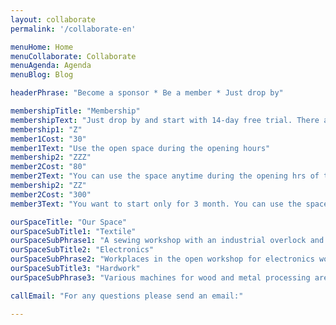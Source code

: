 ```yaml
---
layout: collaborate
permalink: '/collaborate-en'

menuHome: Home
menuCollaborate: Collaborate
menuAgenda: Agenda
menuBlog: Blog

headerPhrase: "Become a sponsor * Be a member * Just drop by"

membershipTitle: "Membership"
membershipText: "Just drop by and start with 14-day free trial. There are different ways to join as membership. Membershop is renewed on a jearly base."
membership1: "Z"
member1Cost: "30"
member1Text: "Use the open space during the opening hours"
membership2: "ZZZ"
member2Cost: "80"
member2Text: "You can use the space anytime during the opening hrs of the house"
membership2: "ZZ"
member2Cost: "300"
member3Text: "You want to start only for 3 month. You can use the space anytime during the opening hrs of the house."

ourSpaceTitle: "Our Space"
ourSpaceSubTitle1: "Textile"
ourSpaceSubPhrase1: "A sewing workshop with an industrial overlock and a large pool of materials."
ourSpaceSubTitle2: "Electronics"
ourSpaceSubPhrase2: "Workplaces in the open workshop for electronics work and repairs."
ourSpaceSubTitle3: "Hardwork"
ourSpaceSubPhrase3: "Various machines for wood and metal processing are available."

callEmail: "For any questions please send an email:"

---
```

